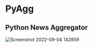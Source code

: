 # PyAgg
Python News Aggregator
---
![Screenshot 2022-09-04 142859](https://user-images.githubusercontent.com/105527191/188334305-73c9c1e9-f3d0-4a65-988c-fcb0a8849bee.jpg)
